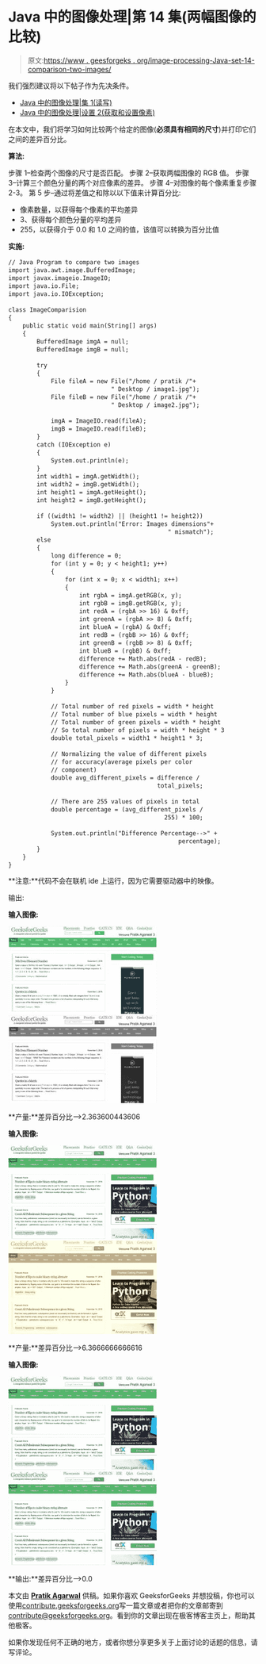 # Java 中的图像处理|第 14 集(两幅图像的比较)

> 原文:[https://www . geesforgeks . org/image-processing-Java-set-14-comparison-two-images/](https://www.geeksforgeeks.org/image-processing-java-set-14-comparison-two-images/)

我们强烈建议将以下帖子作为先决条件。

*   [Java 中的图像处理|集 1(读写)](https://www.geeksforgeeks.org/image-processing-java-set-1-read-write/)
*   [Java 中的图像处理|设置 2(获取和设置像素)](https://www.geeksforgeeks.org/image-processing-java-set-2-get-set-pixels/)

在本文中，我们将学习如何比较两个给定的图像(**必须具有相同的尺寸**)并打印它们之间的差异百分比。

**算法:**

步骤 1–检查两个图像的尺寸是否匹配。
步骤 2–获取两幅图像的 RGB 值。
步骤 3–计算三个颜色分量的两个对应像素的差异。
步骤 4–对图像的每个像素重复步骤 2-3。
第 5 步–通过将差值之和除以以下值来计算百分比:

*   像素数量，以获得每个像素的平均差异
*   3、获得每个颜色分量的平均差异
*   255，以获得介于 0.0 和 1.0 之间的值，该值可以转换为百分比值

**实施:**

```
// Java Program to compare two images
import java.awt.image.BufferedImage;
import javax.imageio.ImageIO;
import java.io.File;
import java.io.IOException;

class ImageComparision
{
    public static void main(String[] args)
    {
        BufferedImage imgA = null;
        BufferedImage imgB = null;

        try
        {
            File fileA = new File("/home / pratik /"+
                             " Desktop / image1.jpg");
            File fileB = new File("/home / pratik /"+
                             " Desktop / image2.jpg");

            imgA = ImageIO.read(fileA);
            imgB = ImageIO.read(fileB);
        }
        catch (IOException e)
        {
            System.out.println(e);
        }
        int width1 = imgA.getWidth();
        int width2 = imgB.getWidth();
        int height1 = imgA.getHeight();
        int height2 = imgB.getHeight();

        if ((width1 != width2) || (height1 != height2))
            System.out.println("Error: Images dimensions"+
                                             " mismatch");
        else
        {
            long difference = 0;
            for (int y = 0; y < height1; y++)
            {
                for (int x = 0; x < width1; x++)
                {
                    int rgbA = imgA.getRGB(x, y);
                    int rgbB = imgB.getRGB(x, y);
                    int redA = (rgbA >> 16) & 0xff;
                    int greenA = (rgbA >> 8) & 0xff;
                    int blueA = (rgbA) & 0xff;
                    int redB = (rgbB >> 16) & 0xff;
                    int greenB = (rgbB >> 8) & 0xff;
                    int blueB = (rgbB) & 0xff;
                    difference += Math.abs(redA - redB);
                    difference += Math.abs(greenA - greenB);
                    difference += Math.abs(blueA - blueB);
                }
            }

            // Total number of red pixels = width * height
            // Total number of blue pixels = width * height
            // Total number of green pixels = width * height
            // So total number of pixels = width * height * 3
            double total_pixels = width1 * height1 * 3;

            // Normalizing the value of different pixels
            // for accuracy(average pixels per color
            // component)
            double avg_different_pixels = difference /
                                          total_pixels;

            // There are 255 values of pixels in total
            double percentage = (avg_different_pixels /
                                            255) * 100;

            System.out.println("Difference Percentage-->" +
                                                percentage);
        }
    }
}
```

**注意:**代码不会在联机 ide 上运行，因为它需要驱动器中的映像。

输出:

**输入图像:**

![](img/2785885b52fcf3c4ba8dd92c0c0cc8f8.png) ![](img/29fc0165bad5dc1a5a66e1d8f94952ba.png)

**产量:**差异百分比–>2.363600443606

**输入图像:**

![](img/548d74bba3b6d29d3fcaa2e5841bba99.png) ![](img/a0aa491205872deb662ac649a70da095.png)

**产量:**差异百分比–>6.3666666666616

**输入图像:**

![](img/548d74bba3b6d29d3fcaa2e5841bba99.png) ![](img/548d74bba3b6d29d3fcaa2e5841bba99.png)

**输出:**差异百分比–>0.0

本文由 **[Pratik Agarwal](https://www.facebook.com/Pratik.Agarwal01)** 供稿。如果你喜欢 GeeksforGeeks 并想投稿，你也可以使用[contribute.geeksforgeeks.org](http://contribute.geeksforgeeks.org)写一篇文章或者把你的文章邮寄到 contribute@geeksforgeeks.org。看到你的文章出现在极客博客主页上，帮助其他极客。

如果你发现任何不正确的地方，或者你想分享更多关于上面讨论的话题的信息，请写评论。